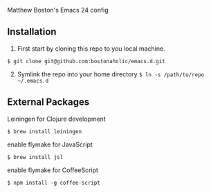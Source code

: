 Matthew Boston's Emacs 24 config

## Installation

1. First start by cloning this repo to you local machine.

`$ git clone git@github.com:bostonaholic/emacs.d.git`

2. Symlink the repo into your home directory `$ ln -s /path/to/repo ~/.emacs.d`

## External Packages

Leiningen for Clojure development

`$ brew install leiningen`

enable flymake for JavaScript

`$ brew install jsl`

enable flymake for CoffeeScript

`$ npm install -g coffee-script`
